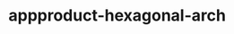    # appproduct-hexagonal-arch                 
            
         
               
           
        
           
             
 
    
